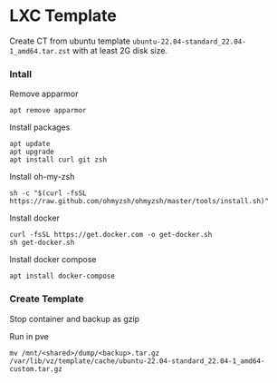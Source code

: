 # LXC Template

Create CT from ubuntu template ```ubuntu-22.04-standard_22.04-1_amd64.tar.zst``` with at least 2G disk size.

### Intall

Remove apparmor
```
apt remove apparmor
```

Install packages
```
apt update
apt upgrade
apt install curl git zsh
```

Install oh-my-zsh
```
sh -c "$(curl -fsSL https://raw.github.com/ohmyzsh/ohmyzsh/master/tools/install.sh)"
```

Install docker 
```
curl -fsSL https://get.docker.com -o get-docker.sh
sh get-docker.sh
```

Install docker compose
```
apt install docker-compose
```


### Create Template

Stop container and backup as gzip

Run in pve
```
mv /mnt/<shared>/dump/<backup>.tar.gz /var/lib/vz/template/cache/ubuntu-22.04-standard_22.04-1_amd64-custom.tar.gz
```
